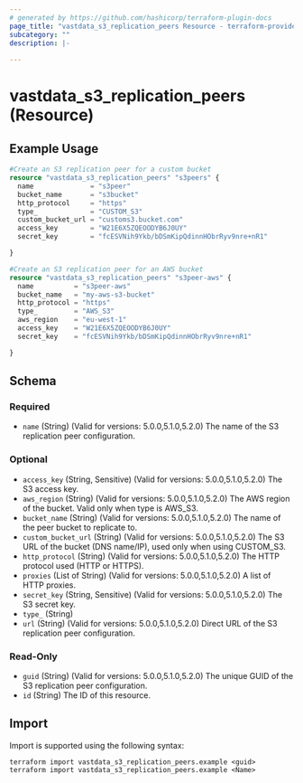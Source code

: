 ```yaml
---
# generated by https://github.com/hashicorp/terraform-plugin-docs
page_title: "vastdata_s3_replication_peers Resource - terraform-provider-vastdata"
subcategory: ""
description: |-
  
---
```


# vastdata_s3_replication_peers (Resource)



## Example Usage

```terraform
#Create an S3 replication peer for a custom bucket
resource "vastdata_s3_replication_peers" "s3peers" {
  name              = "s3peer"
  bucket_name       = "s3bucket"
  http_protocol     = "https"
  type_             = "CUSTOM_S3"
  custom_bucket_url = "customs3.bucket.com"
  access_key        = "W21E6X5ZQEOODYB6J0UY"
  secret_key        = "fcESVNih9Ykb/bDSmKipQdinnHObrRyv9nre+nR1"

}

#Create an S3 replication peer for an AWS bucket
resource "vastdata_s3_replication_peers" "s3peer-aws" {
  name          = "s3peer-aws"
  bucket_name   = "my-aws-s3-bucket"
  http_protocol = "https"
  type_         = "AWS_S3"
  aws_region    = "eu-west-1"
  access_key    = "W21E6X5ZQEOODYB6J0UY"
  secret_key    = "fcESVNih9Ykb/bDSmKipQdinnHObrRyv9nre+nR1"

}
```

<!-- schema generated by tfplugindocs -->
## Schema

### Required

- `name` (String) (Valid for versions: 5.0.0,5.1.0,5.2.0) The name of the S3 replication peer configuration.

### Optional

- `access_key` (String, Sensitive) (Valid for versions: 5.0.0,5.1.0,5.2.0) The S3 access key.
- `aws_region` (String) (Valid for versions: 5.0.0,5.1.0,5.2.0) The AWS region of the bucket. Valid only when type is AWS_S3.
- `bucket_name` (String) (Valid for versions: 5.0.0,5.1.0,5.2.0) The name of the peer bucket to replicate to.
- `custom_bucket_url` (String) (Valid for versions: 5.0.0,5.1.0,5.2.0) The S3 URL of the bucket (DNS name/IP), used only when using CUSTOM_S3.
- `http_protocol` (String) (Valid for versions: 5.0.0,5.1.0,5.2.0) The HTTP protocol used (HTTP or HTTPS).
- `proxies` (List of String) (Valid for versions: 5.0.0,5.1.0,5.2.0) A list of HTTP proxies.
- `secret_key` (String, Sensitive) (Valid for versions: 5.0.0,5.1.0,5.2.0) The S3 secret key.
- `type_` (String)
- `url` (String) (Valid for versions: 5.0.0,5.1.0,5.2.0) Direct URL of the S3 replication peer configuration.

### Read-Only

- `guid` (String) (Valid for versions: 5.0.0,5.1.0,5.2.0) The unique GUID of the S3 replication peer configuration.
- `id` (String) The ID of this resource.

## Import

Import is supported using the following syntax:

```shell
terraform import vastdata_s3_replication_peers.example <guid>
terraform import vastdata_s3_replication_peers.example <Name>
```
